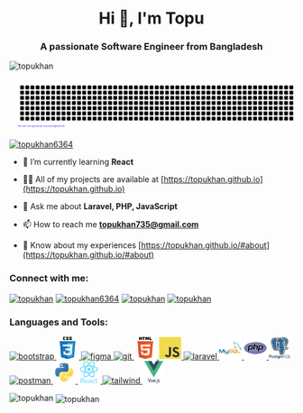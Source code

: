<h1 align="center">Hi 👋, I'm Topu</h1>
<h3 align="center">A passionate Software Engineer from Bangladesh</h3>

<p align="left"> <img src="https://komarev.com/ghpvc/?username=topukhan&label=Profile%20views&color=0e75b6&style=flat" alt="topukhan" /> </p>
<div align="center">

![gitartwork](gitartwork.svg)

</div>
<!-- <p align="left"> <a href="https://github.com/ryo-ma/github-profile-trophy"><img src="https://github-profile-trophy.vercel.app/?username=topukhan" alt="topukhan" /></a> </p> -->

<p align="left"> <a href="https://twitter.com/topukhan6364" target="blank"><img src="https://img.shields.io/twitter/follow/topukhan6364?logo=x&style=for-the-badge" alt="topukhan6364" /></a> </p>

- 🌱 I’m currently learning **React**

- 👨‍💻 All of my projects are available at [https://topukhan.github.io](https://topukhan.github.io)

- 💬 Ask me about **Laravel, PHP, JavaScript**

- 📫 How to reach me **topukhan735@gmail.com**

- 📄 Know about my experiences [https://topukhan.github.io/#about](https://topukhan.github.io/#about)

<h3 align="left">Connect with me:</h3>
<p align="left">
<a href="https://t.me/topukhan63" target="blank"><img align="center" src="https://img.icons8.com/?size=48&id=oWiuH0jFiU0R&format=png" alt="topukhan" height="40" width="40" /></a>
<a href="https://x.com/topukhan6364" target="blank"><img align="center" src="https://raw.githubusercontent.com/rahuldkjain/github-profile-readme-generator/master/src/images/icons/Social/twitter.svg" alt="topukhan6364" height="30" width="40" /></a>
<a href="https://linkedin.com/in/topukhan" target="blank"><img align="center" src="https://raw.githubusercontent.com/rahuldkjain/github-profile-readme-generator/master/src/images/icons/Social/linked-in-alt.svg" alt="topukhan" height="30" width="40" /></a>
<!-- <a href="https://www.hackerrank.com/topukhan6364" target="blank"><img align="center" src="https://raw.githubusercontent.com/rahuldkjain/github-profile-readme-generator/master/src/images/icons/Social/hackerrank.svg" alt="topukhan6364" height="30" width="40" /></a> -->
<a href="https://www.leetcode.com/topukhan" target="blank"><img align="center" src="https://raw.githubusercontent.com/rahuldkjain/github-profile-readme-generator/master/src/images/icons/Social/leet-code.svg" alt="topukhan" height="30" width="40" /></a>
</p>

<h3 align="left">Languages and Tools:</h3>
<p align="left"> <a href="https://getbootstrap.com" target="_blank" rel="noreferrer"> <img src="https://img.icons8.com/?size=48&id=EzPCiQUqWWEa&format=png" alt="bootstrap" width="40" height="40"/> </a> <a href="https://www.w3schools.com/css/" target="_blank" rel="noreferrer"> <img src="https://raw.githubusercontent.com/devicons/devicon/master/icons/css3/css3-original-wordmark.svg" alt="css3" width="40" height="40"/> </a> <a href="https://www.figma.com/" target="_blank" rel="noreferrer"> <img src="https://www.vectorlogo.zone/logos/figma/figma-icon.svg" alt="figma" width="40" height="40"/> </a> <a href="https://git-scm.com/" target="_blank" rel="noreferrer"> <img src="https://www.vectorlogo.zone/logos/git-scm/git-scm-icon.svg" alt="git" width="40" height="40"/> </a> <a href="https://www.w3.org/html/" target="_blank" rel="noreferrer"> <img src="https://raw.githubusercontent.com/devicons/devicon/master/icons/html5/html5-original-wordmark.svg" alt="html5" width="40" height="40"/> </a> <a href="https://developer.mozilla.org/en-US/docs/Web/JavaScript" target="_blank" rel="noreferrer"> <img src="https://raw.githubusercontent.com/devicons/devicon/master/icons/javascript/javascript-original.svg" alt="javascript" width="40" height="40"/> </a> <a href="https://laravel.com/" target="_blank" rel="noreferrer"> <img src="https://upload.wikimedia.org/wikipedia/commons/thumb/9/9a/Laravel.svg/50px-Laravel.svg.png?20190820171151" alt="laravel" width="40" height="40"/> </a> <a href="https://www.mysql.com/" target="_blank" rel="noreferrer"> <img src="https://raw.githubusercontent.com/devicons/devicon/master/icons/mysql/mysql-original-wordmark.svg" alt="mysql" width="40" height="40"/> </a> <a href="https://www.php.net" target="_blank" rel="noreferrer"> <img src="https://raw.githubusercontent.com/devicons/devicon/master/icons/php/php-original.svg" alt="php" width="40" height="40"/> </a> <a href="https://www.postgresql.org" target="_blank" rel="noreferrer"> <img src="https://raw.githubusercontent.com/devicons/devicon/master/icons/postgresql/postgresql-original-wordmark.svg" alt="postgresql" width="40" height="40"/> </a> <a href="https://postman.com" target="_blank" rel="noreferrer"> <img src="https://www.vectorlogo.zone/logos/getpostman/getpostman-icon.svg" alt="postman" width="40" height="40"/> </a> <a href="https://www.python.org" target="_blank" rel="noreferrer"> <img src="https://raw.githubusercontent.com/devicons/devicon/master/icons/python/python-original.svg" alt="python" width="40" height="40"/> </a> <a href="https://reactjs.org/" target="_blank" rel="noreferrer"> <img src="https://raw.githubusercontent.com/devicons/devicon/master/icons/react/react-original-wordmark.svg" alt="react" width="40" height="40"/> </a> <a href="https://tailwindcss.com/" target="_blank" rel="noreferrer"> <img src="https://www.vectorlogo.zone/logos/tailwindcss/tailwindcss-icon.svg" alt="tailwind" width="40" height="40"/> </a> <a href="https://vuejs.org/" target="_blank" rel="noreferrer"> <img src="https://raw.githubusercontent.com/devicons/devicon/master/icons/vuejs/vuejs-original-wordmark.svg" alt="vuejs" width="40" height="40"/> </a> </p>

<p><img align="left" src="https://github-readme-stats.vercel.app/api/top-langs?username=topukhan&show_icons=true&locale=en&layout=compact" alt="topukhan" /></p>

<p>&nbsp;<img align="center" src="https://github-readme-stats.vercel.app/api?username=topukhan&show_icons=true&locale=en" alt="topukhan" /></p>

<!-- <p><img align="left" src="https://github-readme-streak-stats.herokuapp.com/?user=topukhan" alt="topukhan" /></p> -->

